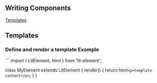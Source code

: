 ## Writing Components

[Templates](https://lit-element.polymer-project.org/guide/templates)
<h2 href="https://lit-element.polymer-project.org/guide/templates">Templates</h2>
<h3>Define and render a template Example</h3>
```
import { LitElement, html } from 'lit-element';

class MyElement extends LitElement {
  render() {
    return html`<p>template content</p>`;
  }
}
```